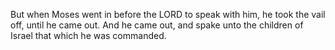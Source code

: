 But when Moses went in before the LORD to speak with him, he took the vail off, until he came out. And he came out, and spake unto the children of Israel that which he was commanded.
